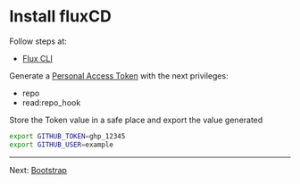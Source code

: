 # Install fluxCD

Follow steps at:

* [Flux CLI](https://fluxcd.io/docs/cmd/)

Generate a [Personal Access Token](https://github.com/settings/tokens/new) with the next privileges:

* repo
* read:repo_hook

Store the Token value in a safe place and export the value generated

```sh
export GITHUB_TOKEN=ghp_12345
export GITHUB_USER=example
```

---
Next: [Bootstrap](./02-Bootstrap.md)
